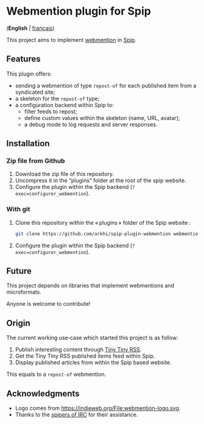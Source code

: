 # Webmention plugin for Spip

(**English** | [français](README.md))

This project aims to implement [webmention](https://www.w3.org/TR/webmention/) in [Spip](https://spip.net/).

## Features

This plugin offers:

- sending a webmention of type `repost-of` for each published item from a syndicated site;
- a skeleton for the `repost-of` type;
- a configuration backend within Spip to:
    - filter feeds to repost;
    - define custom values within the skeleton (name, URL, avatar);
    - a debug mode to log requests and server responses.

## Installation

### Zip file from Github

1. Download the zip file of this repository.
1. Uncompress it in the “plugins” folder at the root of the spip website.
1. Configure the plugin within the Spip backend (`?exec=configurer_webmention`).

### With git

1. Clone this repository within the « plugins » folder of the Spip website :
    ```sh
    git clone https://github.com/arkhi/spip-plugin-webmention webmention
    ```
1. Configure the plugin within the Spip backend (`?exec=configurer_webmention`).

## Future

This project depends on libraries that implement webmentions and microformats.

Anyone is welcome to contribute!

## Origin

The current working use‑case which started this project is as follow:

1. Publish interesting content through [Tiny Tiny RSS](https://tt-rss.org/).
1. Get the Tiny Tiny RSS published items feed within Spip.
1. Display published articles from within the Spip based website.

This equals to a `repost-of` webmention.

## Acknowledgments

- Logo comes from https://indieweb.org/File:webmention-logo.svg.
- Thanks to the [spipers of IRC](https://kiwiirc.com/client/irc.freenode.net/spip) for their assistance.